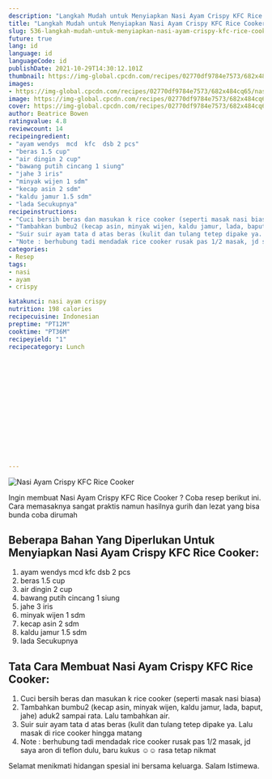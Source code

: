 ```yaml
---
description: "Langkah Mudah untuk Menyiapkan Nasi Ayam Crispy KFC Rice Cooker Anti Gagal"
title: "Langkah Mudah untuk Menyiapkan Nasi Ayam Crispy KFC Rice Cooker Anti Gagal"
slug: 536-langkah-mudah-untuk-menyiapkan-nasi-ayam-crispy-kfc-rice-cooker-anti-gagal
future: true
lang: id
language: id
languageCode: id
publishDate: 2021-10-29T14:30:12.101Z 
thumbnail: https://img-global.cpcdn.com/recipes/02770df9784e7573/682x484cq65/nasi-ayam-crispy-kfc-rice-cooker-foto-resep-utama.webp
images:
- https://img-global.cpcdn.com/recipes/02770df9784e7573/682x484cq65/nasi-ayam-crispy-kfc-rice-cooker-foto-resep-utama.webp
image: https://img-global.cpcdn.com/recipes/02770df9784e7573/682x484cq65/nasi-ayam-crispy-kfc-rice-cooker-foto-resep-utama.webp
cover: https://img-global.cpcdn.com/recipes/02770df9784e7573/682x484cq65/nasi-ayam-crispy-kfc-rice-cooker-foto-resep-utama.webp
author: Beatrice Bowen
ratingvalue: 4.8
reviewcount: 14
recipeingredient:
- "ayam wendys  mcd  kfc  dsb 2 pcs"
- "beras 1.5 cup"
- "air dingin 2 cup"
- "bawang putih cincang 1 siung"
- "jahe 3 iris"
- "minyak wijen 1 sdm"
- "kecap asin 2 sdm"
- "kaldu jamur 1.5 sdm"
- "lada Secukupnya"
recipeinstructions:
- "Cuci bersih beras dan masukan k rice cooker (seperti masak nasi biasa)"
- "Tambahkan bumbu2 (kecap asin, minyak wijen, kaldu jamur, lada, baput, jahe) aduk2 sampai rata. Lalu tambahkan air."
- "Suir suir ayam tata d atas beras (kulit dan tulang tetep dipake ya. Lalu masak di rice cooker hingga matang"
- "Note : berhubung tadi mendadak rice cooker rusak pas 1/2 masak, jd saya aron di teflon dulu, baru kukus ☺️☺️ rasa tetap nikmat"
categories:
- Resep
tags:
- nasi
- ayam
- crispy

katakunci: nasi ayam crispy 
nutrition: 198 calories
recipecuisine: Indonesian
preptime: "PT12M"
cooktime: "PT36M"
recipeyield: "1"
recipecategory: Lunch


     
    
    
    
    
    
    
    
    
    
    
      
    
---
```



![Nasi Ayam Crispy KFC Rice Cooker](https://img-global.cpcdn.com/recipes/02770df9784e7573/682x484cq65/nasi-ayam-crispy-kfc-rice-cooker-foto-resep-utama.webp)

Ingin membuat Nasi Ayam Crispy KFC Rice Cooker ? Coba resep berikut ini. Cara memasaknya sangat praktis namun hasilnya gurih dan lezat yang bisa bunda coba dirumah

<!--inarticleads1-->

## Beberapa Bahan Yang Diperlukan Untuk Menyiapkan Nasi Ayam Crispy KFC Rice Cooker:

1. ayam wendys  mcd  kfc  dsb 2 pcs
1. beras 1.5 cup
1. air dingin 2 cup
1. bawang putih cincang 1 siung
1. jahe 3 iris
1. minyak wijen 1 sdm
1. kecap asin 2 sdm
1. kaldu jamur 1.5 sdm
1. lada Secukupnya



<!--inarticleads2-->

## Tata Cara Membuat Nasi Ayam Crispy KFC Rice Cooker:

1. Cuci bersih beras dan masukan k rice cooker (seperti masak nasi biasa)
1. Tambahkan bumbu2 (kecap asin, minyak wijen, kaldu jamur, lada, baput, jahe) aduk2 sampai rata. Lalu tambahkan air.
1. Suir suir ayam tata d atas beras (kulit dan tulang tetep dipake ya. Lalu masak di rice cooker hingga matang
1. Note : berhubung tadi mendadak rice cooker rusak pas 1/2 masak, jd saya aron di teflon dulu, baru kukus ☺️☺️ rasa tetap nikmat




Selamat menikmati hidangan spesial ini bersama keluarga. Salam Istimewa.
